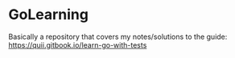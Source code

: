 # GoLearning

Basically a repository that covers my notes/solutions to the guide:
https://quii.gitbook.io/learn-go-with-tests
